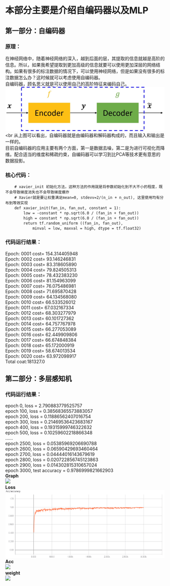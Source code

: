 # 本部分主要是介绍自编码器以及MLP
## 第一部分：自编码器
### 原理：
  在神经网络中，随着神经网络的深入，越到后面的层，其提取的信息就越是高阶的信息。所以，如果我希望提取到更加高级的信息就要可以使用更加深层的网络结构。如果有很多的标注数据的情况下，可以使用神经网络，但是如果没有很多的标注数据怎么办？这时候就可以考虑使用自编码器。<br>
  自编码器，顾名思义就是可以使用自己的高阶特征来编码自己。<br>
  ![](https://github.com/Anosy/tensorflow_DL2/blob/master/AutoEncoder_MLP/result_picture/AutoEncoder_principle.jpg)<br
  从上图可以看出，自编码器就是由编码器和解码器构成的，而且输入和输出是一样的。<br>
  目前自编码器的应用主要有两个方面，第一是数据去噪，第二是为进行可视化而降维。配合适当的维度和稀疏约束，自编码器可以学习到比PCA等技术更有意思的数据投影。<br>

### 核心代码：
 
		# xavier_init 初始化方法，这种方法的作用就是将参数初始化到不大不小的程度，既不会导致梯度消失也不会导致梯度爆炸
		# Xavier就是要让权重满足mean=0, stdevv=2/(n_in + n_out), 这里使用均有分布到等效实现
		def xavier_init(fan_in, fan_out, constant = 1):
			low = -constant * np.sqrt(6.0 / (fan_in + fan_out))
			high = constant * np.sqrt(6.0 / (fan_in + fan_out))
			return tf.random_uniform ((fan_in, fan_out),
				minval = low, maxval = high, dtype = tf.float32)
				
### 代码运行结果：
Epoch: 0001 cost= 154.314405948<br>
Epoch: 0002 cost= 93.146246831<br>
Epoch: 0003 cost= 83.318605890<br>
Epoch: 0004 cost= 79.824505313<br>
Epoch: 0005 cost= 78.432383230<br>
Epoch: 0006 cost= 81.154963099<br>
Epoch: 0007 cost= 76.075486981<br>
Epoch: 0008 cost= 71.695870428<br>
Epoch: 0009 cost= 64.134568080<br>
Epoch: 0010 cost= 66.533526012<br>
Epoch: 0011 cost= 67.032167334<br>
Epoch: 0012 cost= 68.303277979<br>
Epoch: 0013 cost= 60.101727362<br>
Epoch: 0014 cost= 64.757767978<br>
Epoch: 0015 cost= 66.277053089<br>
Epoch: 0016 cost= 62.449909806<br>
Epoch: 0017 cost= 66.674848384<br>
Epoch: 0018 cost= 65.172000919<br>
Epoch: 0019 cost= 58.674013534<br>
Epoch: 0020 cost= 63.972098917<br>
Total coat:181327.0<br>

## 第二部分：多层感知机 
### 代码运行结果：
epoch 0, loss = 2.790883779525757<br>
epoch 100, loss = 0.38568365573883057<br>
epoch 200, loss = 0.11886562407016754<br>
epoch 300, loss = 0.21469536423683167<br>
epoch 400, loss = 0.19315999746322632<br>
epoch 500, loss = 0.10259602218866348<br>
......<br>
epoch 2500, loss = 0.05385969206690788<br>
epoch 2600, loss = 0.06590429693460464<br>
epoch 2700, loss = 0.04444016143679619<br>
epoch 2800, loss = 0.020722856745123863<br>
epoch 2900, loss = 0.014302815310657024<br>
epoch 3000, test accuracy = 0.9786999821662903<br>
**Graph**<br>
![](https://github.com/Anosy/tensorflow_DL2/tree/master/AutoEncoder_MLP/result_picture/two_layer_mnist.png)<br>
**Loss**<br>
![](https://github.com/Anosy/tensorflow_DL2/blob/master/AutoEncoder_MLP/result_picture/accuracy.png)<br>
**Acc**<br>
![](https://github.com/Anosy/tensorflow_DL2/tree/master/AutoEncoder_MLP/result_picture/cross_entropy.png)<br>
**weight**<br>
![](https://github.com/Anosy/tensorflow_DL2/tree/master/AutoEncoder_MLP/result_picture/weight.png)<br>




